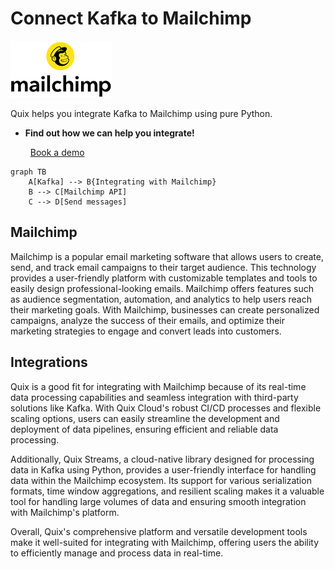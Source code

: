 # Connect Kafka to Mailchimp

![](./images/logo_1.jpg)

Quix helps you integrate Kafka to Mailchimp using pure Python.

<div class="grid cards blog-grid-card" markdown>

- __Find out how we can help you integrate!__

    <a class="md-button md-button--primary" href="https://share.hsforms.com/1iW0TmZzKQMChk0lxd_tGiw4yjw2?__hstc=175542013.2303933fbd746c0ac86d9ccbe9bc9100.1728383268831.1729603416735.1729620918855.31&__hssc=175542013.1.1729620918855&__hsfp=2132701734" target="_blank" style="margin:.5rem;">Book a demo</a>

</div>

```mermaid
graph TB
    A[Kafka] --> B{Integrating with Mailchimp}
    B --> C[Mailchimp API]
    C --> D[Send messages]
```

## Mailchimp

Mailchimp is a popular email marketing software that allows users to create, send, and track email campaigns to their target audience. This technology provides a user-friendly platform with customizable templates and tools to easily design professional-looking emails. Mailchimp offers features such as audience segmentation, automation, and analytics to help users reach their marketing goals. With Mailchimp, businesses can create personalized campaigns, analyze the success of their emails, and optimize their marketing strategies to engage and convert leads into customers.

## Integrations

Quix is a good fit for integrating with Mailchimp because of its real-time data processing capabilities and seamless integration with third-party solutions like Kafka. With Quix Cloud's robust CI/CD processes and flexible scaling options, users can easily streamline the development and deployment of data pipelines, ensuring efficient and reliable data processing.

Additionally, Quix Streams, a cloud-native library designed for processing data in Kafka using Python, provides a user-friendly interface for handling data within the Mailchimp ecosystem. Its support for various serialization formats, time window aggregations, and resilient scaling makes it a valuable tool for handling large volumes of data and ensuring smooth integration with Mailchimp's platform.

Overall, Quix's comprehensive platform and versatile development tools make it well-suited for integrating with Mailchimp, offering users the ability to efficiently manage and process data in real-time.

